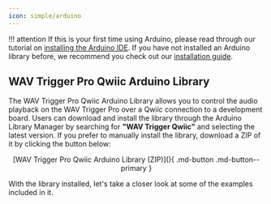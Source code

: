 ```yaml
---
icon: simple/arduino
---
```


!!! attention
	If this is your first time using Arduino, please read through our tutorial on [installing the Arduino IDE](https://learn.sparkfun.com/tutorials/installing-arduino-ide). If you have not installed an Arduino library before, we recommend you check out our [installation guide](https://learn.sparkfun.com/tutorials/installing-an-arduino-library).

## WAV Trigger Pro Qwiic Arduino Library

The WAV Trigger Pro Qwiic Arduino Library allows you to control the audio playback on the WAV Trigger Pro over a Qwiic connection to a development board. Users can download and install the library through the Arduino Library Manager by searching for <b>"WAV Trigger Qwiic"</b> and selecting the latest version. If you prefer to manually install the library, download a ZIP of it by clicking the button below:

<center>
[WAV Trigger Pro Qwiic Arduino Library (ZIP)](){ .md-button .md-button--primary }
</center>

With the library installed, let's take a closer look at some of the examples included in it.